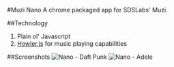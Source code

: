 #Muzi Nano
A chrome packaged app for SDSLabs' Muzi.


##Technology
1. Plain ol' Javascript
2. [Howler.js](https://github.com/goldfire/howler.js/) for music playing capabilities

##Screenshots
![Nano - Daft Punk](http://dl.dropboxusercontent.com/u/6396581/projects/nano/1.png)
![Nano - Adele](http://dl.dropboxusercontent.com/u/6396581/projects/nano/3.png)
